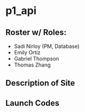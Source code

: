 # p1_api
## Roster w/ Roles: 
- Sadi Nirloy (PM, Database)
- Emily Ortiz
- Gabriel Thompson
- Thomas Zhang
## Description of Site
## Launch Codes